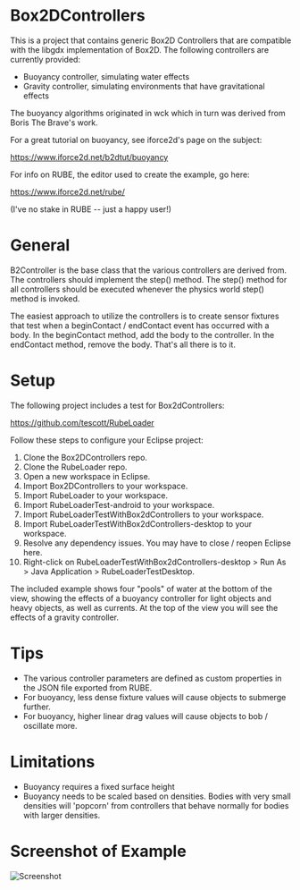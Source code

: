 Box2DControllers
================
This is a project that contains generic Box2D Controllers that are compatible with the 
libgdx implementation of Box2D.  The following controllers are currently provided:

- Buoyancy controller, simulating water effects
- Gravity controller, simulating environments that have gravitational effects

The buoyancy algorithms originated in wck which in turn was derived from Boris The Brave's work.

For a great tutorial on buoyancy, see iforce2d's page on the subject:

https://www.iforce2d.net/b2dtut/buoyancy

For info on RUBE, the editor used to create the example, go here:

https://www.iforce2d.net/rube/

(I've no stake in RUBE -- just a happy user!)

General
=======
B2Controller is the base class that the various controllers are derived from.  The controllers
should implement the step() method.  The step() method for all controllers should be executed
whenever the physics world step() method is invoked.

The easiest approach to utilize the controllers is to create sensor fixtures that test
when a beginContact / endContact event has occurred with a body.  In the beginContact
method, add the body to the controller.  In the endContact method, remove the body.
That's all there is to it.

Setup
=====
The following project includes a test for Box2dControllers:

https://github.com/tescott/RubeLoader

Follow these steps to configure your Eclipse project:

1) Clone the Box2DControllers repo.
2) Clone the RubeLoader repo.
3) Open a new workspace in Eclipse.
4) Import Box2DControllers to your workspace.
5) Import RubeLoader to your workspace.
6) Import RubeLoaderTest-android to your workspace.
7) Import RubeLoaderTestWithBox2dControllers to your workspace.
8) Import RubeLoaderTestWithBox2dControllers-desktop to your workspace.
9) Resolve any dependency issues.  You may have to close / reopen Eclipse here.
10) Right-click on RubeLoaderTestWithBox2dControllers-desktop > Run As > Java Application > RubeLoaderTestDesktop.

The included example shows four "pools" of water at the bottom of the view, showing the effects of a buoyancy controller for light objects
and heavy objects, as well as currents.  At the top of the view you will see the effects of a gravity controller.

Tips
====
* The various controller parameters are defined as custom properties in the JSON file exported from RUBE.
* For buoyancy, less dense fixture values will cause objects to submerge further.
* For buoyancy, higher linear drag values will cause objects to bob / oscillate more. 

Limitations
===========
* Buoyancy requires a fixed surface height
* Buoyancy needs to be scaled based on densities.  Bodies with very small densities will 'popcorn' from controllers that behave normally for bodies with larger densities.  

Screenshot of Example
=====================
![Screenshot](https://raw.github.com/tescott/box2dcontrollers/master/screenshot.png)





 